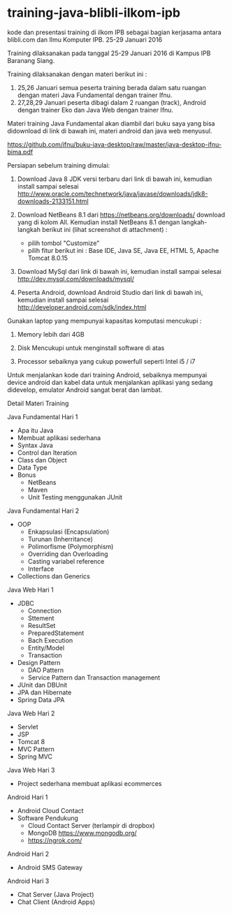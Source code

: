 # training-java-blibli-ilkom-ipb
kode dan presentasi training di ilkom IPB sebagai bagian kerjasama antara blibli.com dan Ilmu Komputer IPB. 25-29 Januari 2016

Training dilaksanakan pada tanggal 25-29 Januari 2016 di Kampus IPB Baranang Siang. 

Training dilaksanakan dengan materi berikut ini :
1. 25,26 Januari semua peserta training berada dalam satu ruangan dengan materi Java Fundamental dengan trainer Ifnu.
2. 27,28,29 Januari peserta dibagi dalam 2 ruangan (track), Android dengan trainer Eko dan Java Web dengan trainer Ifnu.

Materi training Java Fundamental akan diambil dari buku saya yang bisa didownload di link di bawah ini, materi android dan java web menyusul.

https://github.com/ifnu/buku-java-desktop/raw/master/java-desktop-ifnu-bima.pdf

Persiapan sebelum training dimulai:

1. Download Java 8 JDK versi terbaru dari link di bawah ini, kemudian install sampai selesai
http://www.oracle.com/technetwork/java/javase/downloads/jdk8-downloads-2133151.html

2. Download NetBeans 8.1 dari https://netbeans.org/downloads/ download yang di kolom All. Kemudian install NetBeans 8.1 dengan langkah-langkah berikut ini (lihat screenshot di attachment) :
    - pilih tombol "Customize" 
    - pilih fitur berikut ini : Base IDE, Java SE, Java EE, HTML 5, Apache Tomcat 8.0.15

3. Download MySql dari link di bawah ini, kemudian install sampai selesai
http://dev.mysql.com/downloads/mysql/

4. Peserta Android, download Android Studio dari link di bawah ini, kemudian install sampai selesai
http://developer.android.com/sdk/index.html

Gunakan laptop yang mempunyai kapasitas komputasi mencukupi :

1. Memory lebih dari 4GB

2. Disk Mencukupi untuk menginstall software di atas

3. Processor sebaiknya yang cukup powerfull seperti Intel i5 / i7

Untuk menjalankan kode dari training Android, sebaiknya mempunyai device android dan kabel data untuk menjalankan aplikasi yang sedang didevelop, emulator Android sangat berat dan lambat.

Detail Materi Training

Java Fundamental Hari 1
- Apa itu Java
- Membuat aplikasi sederhana
- Syntax Java
- Control dan Iteration
- Class dan Object
- Data Type
- Bonus
	- NetBeans
	- Maven
	- Unit Testing menggunakan JUnit


Java Fundamental Hari 2
- OOP
	- Enkapsulasi (Encapsulation)
	- Turunan (Inherritance)
	- Polimorfisme (Polymorphism)
	- Overriding dan Overloading
	- Casting variabel reference
	- Interface
- Collections dan Generics

Java Web Hari 1
- JDBC
	- Connection
	- Sttement
	- ResultSet
	- PreparedStatement
	- Bach Execution
	- Entity/Model
	- Transaction
- Design Pattern
	- DAO Pattern
	- Service Pattern dan Transaction management
- JUnit dan DBUnit	
- JPA dan Hibernate
- Spring Data JPA	

Java Web Hari 2
- Servlet
- JSP
- Tomcat 8
- MVC Pattern
- Spring MVC

Java Web Hari 3
- Project sederhana membuat aplikasi ecommerces

Android Hari 1
- Android Cloud Contact 
- Software Pendukung
	- Cloud Contact Server (terlampir di dropbox)
	- MongoDB https://www.mongodb.org/
	- https://ngrok.com/

Android Hari 2
- Android SMS Gateway

Android Hari 3 
- Chat Server (Java Project)
- Chat Client (Android Apps)